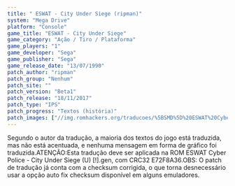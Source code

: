 ```yaml
---
title: " ESWAT - City Under Siege (ripman)"
system: "Mega Drive"
platform: "Console"
game_title: "ESWAT - City Under Siege"
game_category: "Ação / Tiro / Plataforma"
game_players: "1"
game_developer: "Sega"
game_publisher: "Sega"
game_release_date: "13/07/1990"
patch_author: "ripman"
patch_group: "Nenhum"
patch_site: ""
patch_version: "Beta1"
patch_release: "18/11/2017"
patch_type: "IPS"
patch_progress: "Textos (história)"
patch_images: ["//img.romhackers.org/traducoes/%5BSMD%5D%20ESWAT%20Cyber%20Police%20-%20City%20Under%20Siege%20-%20ripman%20-%201.png","//img.romhackers.org/traducoes/%5BSMD%5D%20ESWAT%20Cyber%20Police%20-%20City%20Under%20Siege%20-%20ripman%20-%202.png","//img.romhackers.org/traducoes/%5BSMD%5D%20ESWAT%20Cyber%20Police%20-%20City%20Under%20Siege%20-%20ripman%20-%203.png"]
---
```

Segundo o autor da tradução, a maioria dos textos do jogo está traduzida, mas não está acentuada, e nenhuma mensagem em forma de gráfico foi traduzida.ATENÇÃO:Esta tradução deve ser aplicada na ROM ESWAT Cyber Police - City Under Siege (U) [!].gen, com CRC32 E72F8A36.OBS: O patch de tradução já conta com a checksum corrigida, o que torna desnecessário usar a opção auto fix checksum disponível em alguns emuladores.